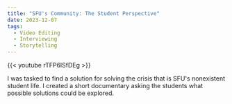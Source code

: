 ```yaml
---
title: "SFU's Community: The Student Perspective"
date: 2023-12-07
tags:
  - Video Editing
  - Interviewing
  - Storytelling
---
```


{{< youtube rTFP6lSfDEg >}}

 I was tasked to find a solution for solving the crisis that is SFU's nonexistent student life. I created a short documentary asking the students what possible solutions could be explored.

<!--more-->